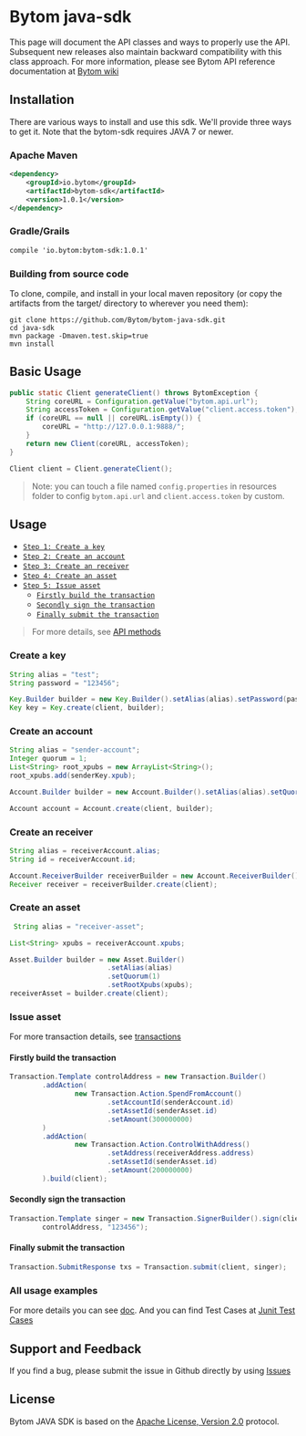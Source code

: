 # Bytom java-sdk

This page will document the API classes and ways to properly use the API.
Subsequent new releases also maintain backward compatibility with this class
approach. For more information, please see Bytom API reference documentation
at [Bytom wiki](https://github.com/Bytom/bytom/wiki/API-Reference)

## Installation

There are various ways to install and use this sdk. We'll provide three ways to get it. Note that the bytom-sdk requires JAVA 7 or newer.

### Apache Maven

```xml
<dependency>
    <groupId>io.bytom</groupId>
    <artifactId>bytom-sdk</artifactId>
    <version>1.0.1</version>
</dependency>
```

### Gradle/Grails
```xml
compile 'io.bytom:bytom-sdk:1.0.1'
```

### Building from source code

To clone, compile, and install in your local maven repository (or copy the artifacts from the target/ directory to wherever you need them):

```shell
git clone https://github.com/Bytom/bytom-java-sdk.git
cd java-sdk
mvn package -Dmaven.test.skip=true
mvn install
```

## Basic Usage

```java
public static Client generateClient() throws BytomException {
    String coreURL = Configuration.getValue("bytom.api.url");
    String accessToken = Configuration.getValue("client.access.token");
    if (coreURL == null || coreURL.isEmpty()) {
        coreURL = "http://127.0.0.1:9888/";
    }
    return new Client(coreURL, accessToken);
}

Client client = Client.generateClient();
```
> Note: you can touch a file named ```config.properties``` in resources folder to config ```bytom.api.url``` and ```client.access.token``` by custom.

## Usage

* [`Step 1: Create a key`](#create-a-key)
* [`Step 2: Create an account`](#create-an-account)
* [`Step 3: Create an receiver`](#create-an-receiver)
* [`Step 4: Create an asset`](#create-an-asset)
* [`Step 5: Issue asset`](#issue-asset)
    * [`Firstly build the transaction`](#firstly-build-the-transaction)
    * [`Secondly sign the transaction`](#secondly-sign-the-transaction)
    * [`Finally submit the transaction`](#finally-submit-the-transaction)

> For more details, see [API methods](https://github.com/Bytom/java-sdk/blob/master/doc/index.md#api-methods)

### Create a key

```java
String alias = "test";
String password = "123456";

Key.Builder builder = new Key.Builder().setAlias(alias).setPassword(password);
Key key = Key.create(client, builder);
```

### Create an account

```java
String alias = "sender-account";
Integer quorum = 1;
List<String> root_xpubs = new ArrayList<String>();
root_xpubs.add(senderKey.xpub);

Account.Builder builder = new Account.Builder().setAlias(alias).setQuorum(quorum).setRootXpub(root_xpubs);

Account account = Account.create(client, builder);
```

### Create an receiver

```java
String alias = receiverAccount.alias;
String id = receiverAccount.id;

Account.ReceiverBuilder receiverBuilder = new Account.ReceiverBuilder().setAccountAlias(alias).setAccountId(id);
Receiver receiver = receiverBuilder.create(client);
```

### Create an asset

```java
 String alias = "receiver-asset";

List<String> xpubs = receiverAccount.xpubs;

Asset.Builder builder = new Asset.Builder()
                        .setAlias(alias)
                        .setQuorum(1)
                        .setRootXpubs(xpubs);
receiverAsset = builder.create(client);
```

### Issue asset

For more transaction details, see [transactions](https://github.com/Bytom/java-sdk/blob/master/doc/transactions.md)

#### Firstly build the transaction

```java
Transaction.Template controlAddress = new Transaction.Builder()
        .addAction(
                new Transaction.Action.SpendFromAccount()
                        .setAccountId(senderAccount.id)
                        .setAssetId(senderAsset.id)
                        .setAmount(300000000)
        )
        .addAction(
                new Transaction.Action.ControlWithAddress()
                        .setAddress(receiverAddress.address)
                        .setAssetId(senderAsset.id)
                        .setAmount(200000000)
        ).build(client);
```

#### Secondly sign the transaction

```java
Transaction.Template singer = new Transaction.SignerBuilder().sign(client,
        controlAddress, "123456");
```

#### Finally submit the transaction

```java
Transaction.SubmitResponse txs = Transaction.submit(client, singer);
```


### All usage examples

For more details you can see [doc](https://github.com/Bytom/bytom-java-sdk/blob/master/doc/index.md#api-methods). And you can find Test Cases at [Junit Test Cases](https://github.com/Bytom/bytom-java-sdk/tree/master/src/test/java/io/bytom/integration)

## Support and Feedback

If you find a bug, please submit the issue in Github directly by using [Issues](https://github.com/Bytom/bytom-java-sdk/issues)

## License

Bytom JAVA SDK is based on the [Apache License, Version 2.0](http://www.apache.org/licenses/LICENSE-2.0.txt)  protocol.
